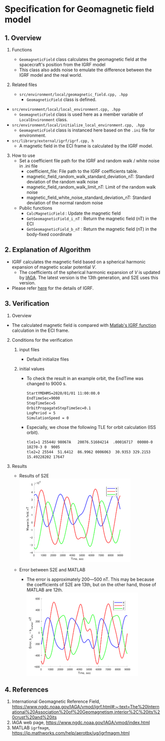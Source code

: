 # Specification for Geomagnetic field model

## 1.  Overview
1. Functions 
   + `GeomagneticField` class calculates the geomagnetic field at the spacecraft's position from the IGRF model
   + This class also adds noise to emulate the difference between the IGRF model and the real world.

2. Related files
   + `src/environment/local/geomagnetic_field.cpp, .hpp`
     + `GeomagneticField` class is defined.
  + `src/environment/local/local_environment.cpp, .hpp`
     + `GeomagneticField` class is used here as a member variable of `LocalEnvironment` class.
  + `src/environment/local/initialize_local_environment.cpp, .hpp`
     + `GeomagneticField` class is instanced here based on the `.ini` file for environment.
   + `src/library/external/igrf/igrf.cpp, h`
     + A magnetic field in the ECI frame is calculated by the IGRF model.

3. How to use
   + Set a coefficient file path for the IGRF and random walk / white noise in .ini file
     - coefficient_file: File path to the IGRF coefficients table.
     - magnetic_field_random_walk_standard_deviation_nT: Standard deviation of the random walk noise
     - magnetic_field_random_walk_limit_nT: Limit of the random walk noise
     - magnetic_field_white_noise_standard_deviation_nT: Standard deviation of the normal random noise
   + Public functions
     + `CalcMagneticField`  : Update the magnetic field
     + `GetGeomagneticField_i_nT` : Return the magnetic field (nT) in the ECI 
     + `GetGeomagneticField_b_nT` : Return the magnetic field (nT) in the body-fixed coordinate


## 2. Explanation of Algorithm
+ IGRF calculates the magnetic field based on a spherical harmonic expansion of magnetic scalar potential $V$.
  + The coefficients of the spherical harmonic expansion of $V$ is updated by [IAGA](https://www.ngdc.noaa.gov/IAGA/vmod/index.html). The latest version is the 13th generation, and S2E uses this version.
+ Please refer [here](https://www.ngdc.noaa.gov/IAGA/vmod/igrf.html#:~:text=The%20International%20Association%20of%20Geomagnetism,interior%2C%20its%20crust%20and%20its) for the details of IGRF.

## 3. Verification
1. Overview
  + The  calculated magnetic field is compared with [Matlab's IGRF function](https://jp.mathworks.com/help/aerotbx/ug/igrfmagm.html) calculation in the ECI frame.

2. Conditions for the verification
   1. input files
      - Default initialize files

   2. initial values
      - To check the result in an example orbit, the EndTime was changed to 9000 s.
        ```
        StartYMDHMS=2020/01/01 11:00:00.0
        EndTimeSec=9000
        StepTimeSec=5
        OrbitPropagateStepTimeSec=0.1
        LogPeriod = 5
        SimulationSpeed = 0
        ```
      - Especially, we chose the following TLE for orbit calculation (ISS orbit).
        ```
        tle1=1 25544U 98067A   20076.51604214  .00016717  00000-0  10270-3 0  9005
        tle2=2 25544  51.6412  86.9962 0006063  30.9353 329.2153 15.49228202 17647
        ```

3. Results
   + Results of S2E  
     <img src="./figs/Result_IGRF_S2E.png"  width="360" />

   + Error between S2E and MATLAB
     + The error is approximately 200―500 nT. This may be because the coefficients of S2E are 13th, but on the other hand, those of MATLAB are 12th. 
        <img src="./figs/Error_IGRF_S2E_MATLAB.png"  width="360" />

## 4. References
1. International Geomagnetic Reference Field, https://www.ngdc.noaa.gov/IAGA/vmod/igrf.html#:~:text=The%20International%20Association%20of%20Geomagnetism,interior%2C%20its%20crust%20and%20its
2. IAGA web page, https://www.ngdc.noaa.gov/IAGA/vmod/index.html
3. MATLAB `igrfmagm`, https://jp.mathworks.com/help/aerotbx/ug/igrfmagm.html

